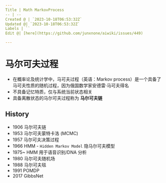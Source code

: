 ```yaml
---
Title | Math MarkovProcess
-- | --
Created @ | `2023-10-18T06:53:32Z`
Updated @| `2023-10-18T06:53:32Z`
Labels | ``
Edit @| [here](https://github.com/junxnone/aiwiki/issues/449)

---
```

# 马尔可夫过程
- 在概率论及统计学中，马可夫过程（英语：Markov process）是一个具备了马可夫性质的随机过程，因为俄国数学家安德雷·马可夫得名
- 不具备记忆特质，仅与系统当前状态相关
- 具备离散状态的马尔可夫过程称为 **马尔可夫链**


## History
- 1906 马尔可夫链
- 1953 马尔可夫蒙特卡洛 (MCMC)
- 1957 马尔可夫决策过程
- 1966 HMM - `Hidden Markov Model` 隐马尔可夫模型
- 1975~ HMM 用于语音识别/DNA 分析
- 1980 马尔可夫随机场
- 1988 马尔可夫毯
- 1991 POMDP
- 2017 GibbsNet
